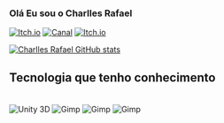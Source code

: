 ### Olá Eu sou o Charlles Rafael

[![Itch.io](https://img.shields.io/badge/LinkedIn-0077B5?style=for-the-badge&logo=linkedin&logoColor=white)](https://www.linkedin.com/in/charlles-rafael-14b12b34/)
[![Canal](https://img.shields.io/badge/YouTube-FF0000?style=for-the-badge&logo=youtube&logoColor=white)](https://www.youtube.com/watch?v=GOHdOihGmmg&list=PL1Gh11RJovwSpZlisbD7iw_SyQmDEvNSY&ab_channel=CharCharTup)
[![Itch.io](https://img.shields.io/badge/Itch.io-FA5C5C?style=for-the-badge&logo=itchdotio&logoColor=white)](https://charllesrafael.itch.io/)


[![Charlles Rafael  GitHub stats](https://github-readme-stats.vercel.app/api?username=Charllesrafael&theme=tokyonight)](https://github.com/Charllesrafael/github-readme-stats)


## Tecnologia que tenho conhecimento
<div style="display: inline_clock border:2"><br/>
    <img align="center" alt="Unity 3D" src="https://img.shields.io/badge/Unity-100000?style=for-the-badge&logo=unity&logoColor=white" />
    <img align="center" alt="Gimp" src="https://img.shields.io/badge/gimp-5C5543?style=for-the-badge&logo=gimp&logoColor=white" />
    <img align="center" alt="Gimp" src="https://img.shields.io/badge/Audacity-0000CC?style=for-the-badge&logo=audacity&logoColor=white" />
    <img align="center" alt="Gimp" src="https://img.shields.io/badge/blender-%23F5792A.svg?style=for-the-badge&logo=blender&logoColor=white" />
</div>
